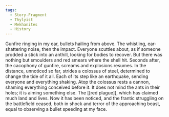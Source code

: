 ```yaml
---
tags:
  - Story-Fragment
  - Thylyist
  - Mekhanites
  - History
---
```

Gunfire ringing in my ear, bullets hailing from above.
The whistling, ear-shattering noise, then the impact.
Everyone scuttles about, as if someone prodded a stick into an anthill, looking for bodies to recover.
But there was nothing but smoulders and red smears where the shell hit. 
Seconds after, the cacophony of gunfire, screams and explosions resumes. 
In the distance, unnoticed so far, strides a colossus of steel, determined to change the tide of it all. 
Each of its step like an earthquake, sending everyone and everything shaking. 
Atop the colossus rests a cannon, shaming everything conceived before it. 
It does not mind the ants in their holes; it is aiming something else.
The [[red plague]], which has claimed much land and lives. 
Now it has been noticed, and the frantic struggling on the battlefield ceased, both in shock and terror of the approaching beast, equal to observing a bullet speeding at my face.